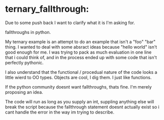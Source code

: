 # ternary_fallthrough:

Due to some push back I want to clarify what it is I'm asking for.

fallthroughs in python.

My ternary example is an attempt to do an example that isn't a "foo" "bar" thing. I wanted to deal with some absract ideas because "hello world" isn't good enough for me. I was trying to pack as much evaluation in one line that i could think of, and in the process ended up with some code that isn't perfectly pythonic.

I also understand that the functional / procedual nature of the code looks a little wierd to OO types. Objects are cool, I dig them. I just like functions.

If the python community doesnt want fallthroughs, thats fine. I'm merely proposing an idea.

The code will run as long as you supply an int, suppling anything else will break the script because the fallthrough statement doesnt actually exist so i cant handle the error in the way im trying to describe.
